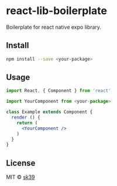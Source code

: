 # react-lib-boilerplate

Boilerplate for react native expo library.

## Install

```bash
npm install --save <your-package>
```

## Usage

```jsx
import React, { Component } from 'react'

import YourComponent from <your-package>

class Example extends Component {
  render () {
    return (
      <YourComponent />
    )
  }
}
```

## License

MIT © [sk39](https://github.com/sk39)
